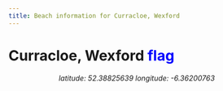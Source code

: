 ```yaml
---
title: Beach information for Curracloe, Wexford
---
```

# Curracloe, Wexford <span class="material-icons" style="color: blue;">flag</span>

<div align="center"><i>latitude: 52.38825639 longitude: -6.36200763</i></div>